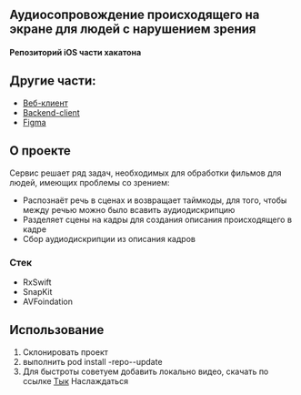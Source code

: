 ## Аудиосопровождение происходящего на экране для людей с нарушением зрения

#### Репозиторий iOS части хакатона

## Другие части:
* <a href=https://github.com/LaMileyn/hackaton>Веб-клиент</a>
* <a href=https://github.com/crabulous/TrueTechHack>Backend-client</a>
* <a href=https://www.figma.com/file/iaXHdRTE5LTgKpJXRo5tQa/>Figma</a>


## О проекте

Сервис решает ряд задач, необходимых для обработки фильмов для людей, имеющих проблемы со зрением:
* Распознаёт речь в сценах и возвращает таймкоды, для того, чтобы между речью можно было всавить аудиодискрипцию
* Разделяет сцены на кадры для создания описания происходящего в кадре
* Сбор аудиодискрипции из описания кадров



### Стек

* RxSwift
* SnapKit
* AVFoindation

## Использование
1. Склонировать проект
2. выполнить pod install -repo--update
3. Для быстроты советуем добавить локально видео, скачать по ссылке <a href=https://t.me/+U72u5sz8iH02ZjBi/>Тык</a>
Наслаждаться
